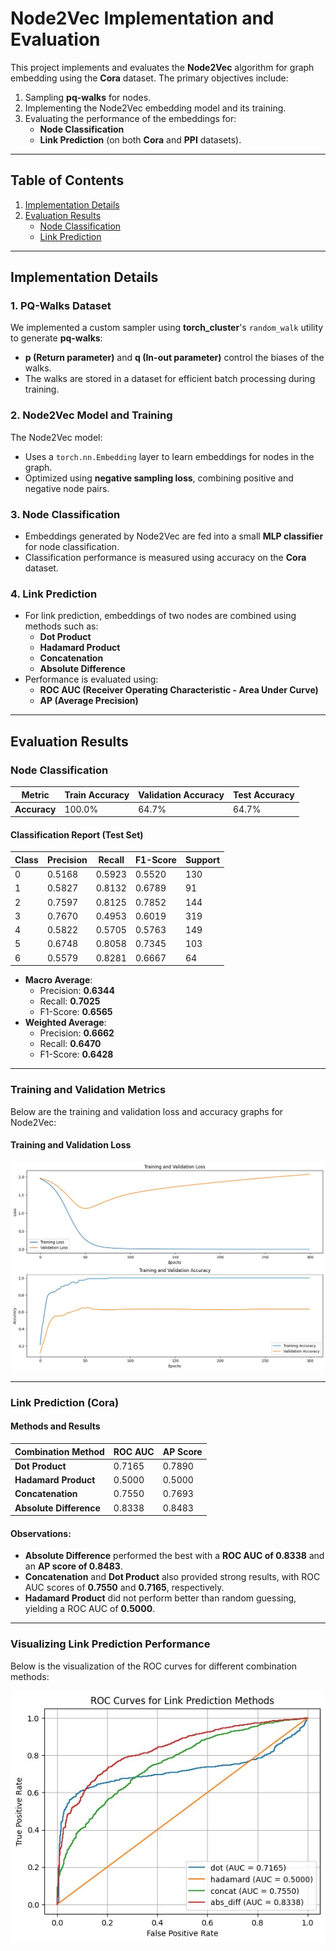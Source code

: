 # Node2Vec Implementation and Evaluation

This project implements and evaluates the **Node2Vec** algorithm for graph embedding using the **Cora** dataset. The primary objectives include:

1. Sampling **pq-walks** for nodes.
2. Implementing the Node2Vec embedding model and its training.
3. Evaluating the performance of the embeddings for:
    - **Node Classification**
    - **Link Prediction** (on both **Cora** and **PPI** datasets).

---

## Table of Contents
1. [Implementation Details](#implementation-details)
2. [Evaluation Results](#evaluation-results)
    - [Node Classification](#node-classification)
    - [Link Prediction](#link-prediction)

---

## Implementation Details

### 1. PQ-Walks Dataset
We implemented a custom sampler using **torch_cluster**'s `random_walk` utility to generate **pq-walks**:
- **p (Return parameter)** and **q (In-out parameter)** control the biases of the walks.
- The walks are stored in a dataset for efficient batch processing during training.

### 2. Node2Vec Model and Training
The Node2Vec model:
- Uses a `torch.nn.Embedding` layer to learn embeddings for nodes in the graph.
- Optimized using **negative sampling loss**, combining positive and negative node pairs.

### 3. Node Classification
- Embeddings generated by Node2Vec are fed into a small **MLP classifier** for node classification.
- Classification performance is measured using accuracy on the **Cora** dataset.

### 4. Link Prediction
- For link prediction, embeddings of two nodes are combined using methods such as:
    - **Dot Product**
    - **Hadamard Product**
    - **Concatenation**
    - **Absolute Difference**
- Performance is evaluated using:
    - **ROC AUC (Receiver Operating Characteristic - Area Under Curve)**
    - **AP (Average Precision)**

---

## Evaluation Results

### Node Classification

| Metric       | Train Accuracy | Validation Accuracy | Test Accuracy |
|--------------|----------------|---------------------|---------------|
| **Accuracy** | 100.0%         | 64.7%               | 64.7%         |

#### Classification Report (Test Set)
| Class | Precision | Recall  | F1-Score | Support |
|-------|-----------|---------|----------|---------|
| 0     | 0.5168    | 0.5923  | 0.5520   | 130     |
| 1     | 0.5827    | 0.8132  | 0.6789   | 91      |
| 2     | 0.7597    | 0.8125  | 0.7852   | 144     |
| 3     | 0.7670    | 0.4953  | 0.6019   | 319     |
| 4     | 0.5822    | 0.5705  | 0.5763   | 149     |
| 5     | 0.6748    | 0.8058  | 0.7345   | 103     |
| 6     | 0.5579    | 0.8281  | 0.6667   | 64      |

- **Macro Average**:
    - Precision: **0.6344**
    - Recall: **0.7025**
    - F1-Score: **0.6565**
- **Weighted Average**:
    - Precision: **0.6662**
    - Recall: **0.6470**
    - F1-Score: **0.6428**

---

### Training and Validation Metrics
Below are the training and validation loss and accuracy graphs for Node2Vec:

#### Training and Validation Loss
![Training and Validation Loss](Valdiation_loss.jpg)


---

### Link Prediction (Cora)

#### Methods and Results

| Combination Method     | ROC AUC | AP Score |
|------------------------|---------|----------|
| **Dot Product**        | 0.7165  | 0.7890   |
| **Hadamard Product**   | 0.5000  | 0.5000   |
| **Concatenation**      | 0.7550  | 0.7693   |
| **Absolute Difference**| 0.8338  | 0.8483   |

#### Observations:
- **Absolute Difference** performed the best with a **ROC AUC of 0.8338** and an **AP score of 0.8483**.
- **Concatenation** and **Dot Product** also provided strong results, with ROC AUC scores of **0.7550** and **0.7165**, respectively.
- **Hadamard Product** did not perform better than random guessing, yielding a ROC AUC of **0.5000**.

---

### Visualizing Link Prediction Performance
Below is the visualization of the ROC curves for different combination methods:

![Link Prediction ROC Curves](link_prediction_roc_curves.png)

